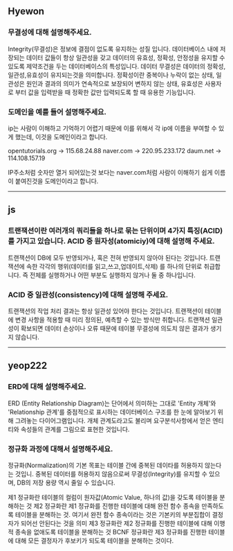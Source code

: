## Hyewon

### 무결성에 대해 설명해주세요.

Integrity(무결성)은 정보에 결점이 없도록 유지하는 성질 입니다. 
데이터베이스 내에 저장되는 데이터 값들이 항상 일관성을 갖고 데이터의 유효성, 정확성, 안정성을 유지할 수 있도록 제약조건을 두는 데이터베이스의 특성입니다. 
데이터 무결성은 데이터의 정확성,일관성,유효성이 유지되는것을 의미합니다.
정확성이란 중복이나 누락이 없는 상태,
일관성은 원인과 결과의 의미가 연속적으로 보장되어 변하지 않는 상태,
유효성은 사용자로 부터 값을 입력받을 때 정확한 값만 입력되도록 할 때 유용한 기능입니다.



### 도메인을 예를 들어 설명해주세요.

ip는 사람이 이해하고 기억하기 어렵기 때문에 이를 위해서 각 ip에 이름을 부여할 수 있게 했는데, 이것을 도메인이라고 합니다. 

opentutorials.org -> 115.68.24.88
naver.com -> 220.95.233.172
daum.net -> 114.108.157.19

IP주소처럼 숫자만 열거 되어있는것 보다는 naver.com처럼 사람이 이해하기 쉽게 이름이 붙여진것을 도메인이라고 합니다.  

---

## js

### 트랜잭션이란 여러개의 쿼리들을 하나로 묶는 단위이며 4가지 특징(ACID)를 가지고 있습니다. ACID 중 원자성(atomiciy)에 대해 설명해 주세요.

트랜잭션이 DB에 모두 반영되거나, 혹은 전혀 반영되지 않아야 된다는 것입니다. 트랜잭션에 속한 각각의 행위(데이터를 읽고,쓰고,업데이트,삭제) 를 하나의 단위로 취급합니다. 즉 전체를 실행하거나 어떤 부분도 실행하지 않거나 둘 중 하나입니다. 

### ACID 중 일관성(consistency)에 대해 설명해 주세요.

트랜잭션의 작업 처리 결과는 항상 일관성 있어야 한다는 것입니다. 
트랜잭션이 테이블에 변경 사항을 적용할 때 미리 정의된, 예측할 수 있는 방식만 취합니다. 트랜잭션 일관성이 확보되면 데이터 손상이나 오류 때문에 테이블 무결성에 의도치 않은 결과가 생기지 않습니다.


---

## yeop222

### ERD에 대해 설명해주세요.

ERD (Entity Relationship Diagram)는 단어에서 의미하는 그대로 'Entity 개체'와 'Relationship 관계'를 중점적으로 표시하는 데이터베이스 구조를 한 눈에 알아보기 위해 그려놓는 다이어그램입니다. 개체 관계도라고도 불리며 요구분석사항에서 얻은 엔티티와 속성들의 관계를 그림으로 표현한 것입니다.



### 정규화 과정에 대해서 설명해주세요.

정규화(Normalization)의 기본 목표는 테이블 간에 중복된 데이타를 허용하지 않는다는 것입니. 중복된 데이터를 허용하지 않음으로써 무결성(Integrity)를 유지할 수 있으며, DB의 저장 용량 역시 줄일 수 있습니다.

제1 정규화란 테이블의 컬럼이 원자값(Atomic Value, 하나의 값)을 갖도록 테이블을 분해하는 것
제2 정규화란 제1 정규화를 진행한 테이블에 대해 완전 함수 종속을 만족하도록 테이블을 분해하는 것. 여기서 완전 함수 종속이라는 것은 기본키의 부분집합이 결정자가 되어선 안된다는 것을 의미
제3 정규화란 제2 정규화를 진행한 테이블에 대해 이행적 종속을 없애도록 테이블을 분해하는 것
BCNF 정규화란 제3 정규화를 진행한 테이블에 대해 모든 결정자가 후보키가 되도록 테이블을 분해하는 것이다.
